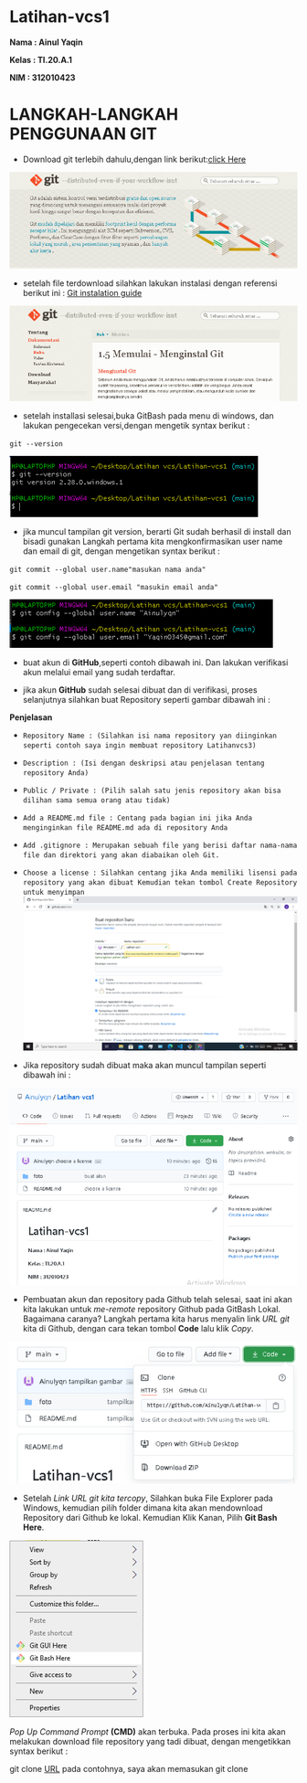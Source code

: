 # Latihan-vcs1

**Nama : Ainul Yaqin**

**Kelas : TI.20.A.1**

**NIM : 312010423**

# **LANGKAH-LANGKAH PENGGUNAAN GIT <br>**

* Download git terlebih dahulu,dengan link 
berikut:[click Here](https://git-scm.com/)

![download git](foto/Ss.png)

* setelah file terdownload silahkan lakukan instalasi dengan referensi berikut ini : [Git instalation guide](https://git-scm.com/book/en/v2/Getting-Started-Installing-Git)

![instalasi git](foto/ss2.png)

* setelah installasi selesai,buka GitBash pada menu di windows, dan lakukan pengecekan versi,dengan mengetik syntax berikut :

`git --version`

![Version](foto/version1.png)

* jika muncul tampilan git version, berarti Git sudah berhasil di install dan bisadi gunakan Langkah pertama kita mengkonfirmasikan user name dan email di git, dengan mengetikan syntax berikut :

`git commit --global user.name"masukan nama anda"`

`git commit --global user.email "masukin email anda"`

![user](foto/email.png)

* buat akun di **GitHub**,seperti contoh dibawah ini. Dan lakukan verifikasi akun melalui email yang sudah terdaftar.

* jika akun **GitHub** sudah selesai dibuat dan di verifikasi, proses selanjutnya silahkan buat Repository seperti gambar dibawah ini :

**Penjelasan**

* `Repository Name : (Silahkan isi nama repository yan diinginkan seperti contoh saya ingin membuat repository Latihanvcs3)`

* `Description : (Isi dengan deskripsi atau penjelasan tentang repository Anda)`

* `Public / Private : (Pilih salah satu jenis repository akan bisa dilihan sama semua orang atau tidak)`

* `Add a README.md file : Centang pada bagian ini jika Anda menginginkan file README.md ada di repository Anda`

* `Add .gitignore : Merupakan sebuah file yang berisi daftar nama-nama file dan direktori yang akan diabaikan oleh Git.`

* `Choose a license : Silahkan centang jika Anda memiliki lisensi pada repository yang akan dibuat Kemudian tekan tombol Create Repository untuk menyimpan`
![repository](foto/Repository.png)

* Jika repository sudah dibuat maka akan muncul tampilan seperti dibawah ini :

![new repository](foto/new.png)

* Pembuatan akun dan repository pada Github telah selesai, saat ini akan kita lakukan untuk *me-remote* repository Github pada GitBash Lokal. Bagaimana caranya? Langkah pertama kita harus menyalin link *URL git* kita di Github, dengan cara tekan tombol **Code** lalu klik *Copy*.

![code](foto/code.png)

* Setelah *Link URL git kita tercopy*, Silahkan buka File Explorer pada Windows, kemudian pilih folder dimana kita akan mendownload Repository dari Github ke lokal. Kemudian Klik Kanan, Pilih **Git Bash Here**.

![gitbas](foto/gitbas.png)

*Pop Up Command Prompt* **(CMD)** akan terbuka. Pada proses ini kita akan melakukan download file repository yang tadi dibuat, dengan mengetikkan syntax berikut :

git clone [URL](https://github.com/Ainulyqn/Latihan-vcs1.git) pada contohnya, saya akan memasukan git clone

